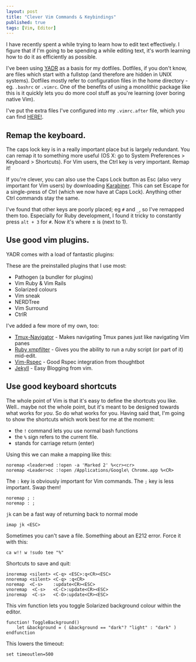 ```yaml
---
layout: post
title: "Clever Vim Commands & Keybindings"
published: true
tags: [Vim, Editor]
---
```


I have recently spent a while trying to learn how to edit text effectively. I figure that if I'm going to be spending a while editing text, it's worth learning how to do it as efficiently as possible.

I've been using [YADR](https://github.com/skwp/dotfiles) as a basis for my dotfiles. Dotfiles, if you don't know, are files which start with a fullstop (and therefore are hidden in UNIX systems). Dotfiles mostly refer to configuration files in the home directory - eg. `.bashrc` or  `.vimrc`. One of the benefits of using a monolithic package like this is it quickly lets you do more cool stuff as you're learning (over boring native Vim).

I've put the extra files I've configured into my `.vimrc.after` file, which you can find [HERE!](https://gist.github.com/19b76686f75f3b28dda8).

## Remap the keyboard.

The caps lock key is in a really important place but is largely redundant. You can remap it to something more useful (OS X: go to System Preferences > Keyboard > Shortcuts). For Vim users, the Ctrl key is very important. Remap it!

If you're clever, you can also use the Caps Lock button as Esc (also very important for Vim users) by downloading [Karabiner](https://pqrs.org/osx/karabiner/). This can set Escape for a single-press of Ctrl (which we now have at Caps Lock). Anything other Ctrl commands stay the same.

I've found that other keys are poorly placed; eg `#` and `_`, so I've remapped them too. Especially for Ruby development, I found it tricky to constantly press `alt + 3` for `#`. Now it's where ± is (next to 1).

## Use good vim plugins.

YADR comes with a load of fantastic plugins:

These are the preinstalled plugins that I use most:

- Pathogen (a bundler for plugins)
- Vim Ruby & Vim Rails
- Solarized colours
- Vim sneak
- NERDTree
- Vim Surround
- CtrlR


I've added a few more of my own, too:

- [Tmux-Navigator](christoomey/vim-tmux-navigator) - Makes navigating Tmux panes just like navigating Vim panes
- [Ruby xmpfilter](t9md/vim-ruby-xmpfilter) - Gives you the ability to run a ruby script (or part of it) mid-edit.
- [Vim-Rspec](thoughtbot/vim-rspec) - Good Rspec integration from thoughtbot
- [Jekyll](csexton/jekyll.vim) - Easy Blogging from vim.

## Use good keyboard shortcuts

The whole point of Vim is that it's easy to define the shortcuts you like. Well.. maybe not the whole point, but it's meant to be designed towards what works for _you_. So do what works for you. Having said that, I'm going to show the shortcuts which work best for me at the moment:

- the `!` command lets you use normal bash functions
- the `%` sign refers to the current file.
- <CR> stands for carriage return (enter)

Using this we can make a mapping like this:

    noremap <leader>md :!open -a 'Marked 2' %<cr><cr>
    noremap <Leader>oc :!open /Applications/Google\ Chrome.app %<CR>

The `:` key is obviously important for Vim commands. The `;` key is less important. Swap them!

    noremap ; :
    noremap : ;

`jk` can be a fast way of returning back to normal mode

    imap jk <ESC>

Sometimes you can't save a file. Something about an E212 error. Force it with this:

    ca w!! w !sudo tee "%"

Shortcuts to save and quit:

    inoremap <silent> <C-q> <ESC>:q<CR><ESC>
    nnoremap <silent> <C-q> :q<CR>
    noremap  <C-s>    :update<CR><ESC>
    vnoremap  <C-s>   <C-C>:update<CR><ESC>
    inoremap  <C-s>   <C-O>:update<CR><ESC>

This vim function lets you toggle Solarized background colour within the editor.

    function! ToggleBackground()
        let &background = ( &background == "dark"? "light" : "dark" )
    endfunction

This lowers the timeout:

    set timeoutlen=500
